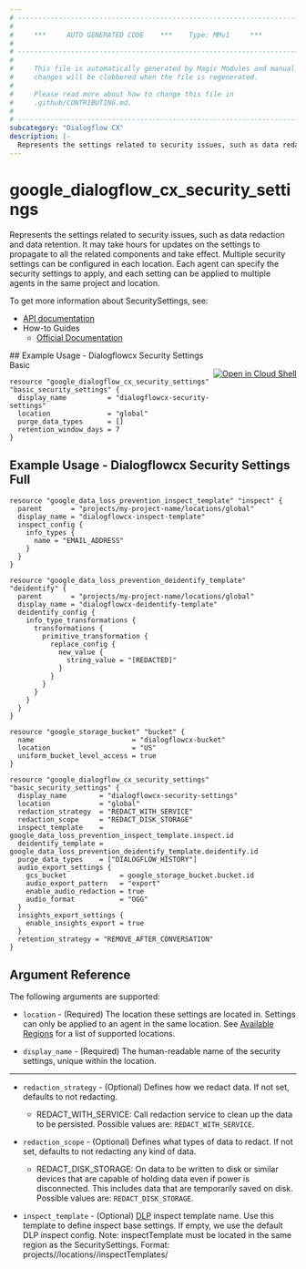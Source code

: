 ```yaml
---
# ----------------------------------------------------------------------------
#
#     ***     AUTO GENERATED CODE    ***    Type: MMv1     ***
#
# ----------------------------------------------------------------------------
#
#     This file is automatically generated by Magic Modules and manual
#     changes will be clobbered when the file is regenerated.
#
#     Please read more about how to change this file in
#     .github/CONTRIBUTING.md.
#
# ----------------------------------------------------------------------------
subcategory: "Dialogflow CX"
description: |-
  Represents the settings related to security issues, such as data redaction and data retention.
---
```


# google\_dialogflow\_cx\_security\_settings

Represents the settings related to security issues, such as data redaction and data retention. It may take hours for updates on the settings to propagate to all the related components and take effect.
Multiple security settings can be configured in each location. Each agent can specify the security settings to apply, and each setting can be applied to multiple agents in the same project and location.


To get more information about SecuritySettings, see:

* [API documentation](https://cloud.google.com/dialogflow/cx/docs/reference/rest/v3/projects.locations.securitySettings)
* How-to Guides
    * [Official Documentation](https://cloud.google.com/dialogflow/cx/docs)

<div class = "oics-button" style="float: right; margin: 0 0 -15px">
  <a href="https://console.cloud.google.com/cloudshell/open?cloudshell_git_repo=https%3A%2F%2Fgithub.com%2Fterraform-google-modules%2Fdocs-examples.git&cloudshell_image=gcr.io%2Fcloudshell-images%2Fcloudshell%3Alatest&cloudshell_print=.%2Fmotd&cloudshell_tutorial=.%2Ftutorial.md&cloudshell_working_dir=dialogflowcx_security_settings_basic&open_in_editor=main.tf" target="_blank">
    <img alt="Open in Cloud Shell" src="//gstatic.com/cloudssh/images/open-btn.svg" style="max-height: 44px; margin: 32px auto; max-width: 100%;">
  </a>
</div>
## Example Usage - Dialogflowcx Security Settings Basic


```hcl
resource "google_dialogflow_cx_security_settings" "basic_security_settings" {
  display_name          = "dialogflowcx-security-settings"
  location              = "global"
  purge_data_types      = []
  retention_window_days = 7
}
```
## Example Usage - Dialogflowcx Security Settings Full


```hcl
resource "google_data_loss_prevention_inspect_template" "inspect" {
  parent       = "projects/my-project-name/locations/global"
  display_name = "dialogflowcx-inspect-template"
  inspect_config {
    info_types {
      name = "EMAIL_ADDRESS"
    }
  }
}

resource "google_data_loss_prevention_deidentify_template" "deidentify" {
  parent       = "projects/my-project-name/locations/global"
  display_name = "dialogflowcx-deidentify-template"
  deidentify_config {
    info_type_transformations {
      transformations {
        primitive_transformation {
          replace_config {
            new_value {
              string_value = "[REDACTED]"
            }
          }
        }
      }
    }
  }
}

resource "google_storage_bucket" "bucket" {
  name                        = "dialogflowcx-bucket"
  location                    = "US"
  uniform_bucket_level_access = true
}

resource "google_dialogflow_cx_security_settings" "basic_security_settings" {
  display_name        = "dialogflowcx-security-settings"
  location            = "global"
  redaction_strategy  = "REDACT_WITH_SERVICE"
  redaction_scope     = "REDACT_DISK_STORAGE"
  inspect_template    = google_data_loss_prevention_inspect_template.inspect.id
  deidentify_template = google_data_loss_prevention_deidentify_template.deidentify.id
  purge_data_types    = ["DIALOGFLOW_HISTORY"]
  audio_export_settings {
    gcs_bucket             = google_storage_bucket.bucket.id
    audio_export_pattern   = "export"
    enable_audio_redaction = true
    audio_format           = "OGG"
  }
  insights_export_settings {
    enable_insights_export = true
  }
  retention_strategy = "REMOVE_AFTER_CONVERSATION"
}
```

## Argument Reference

The following arguments are supported:


* `location` -
  (Required)
  The location these settings are located in. Settings can only be applied to an agent in the same location.
  See [Available Regions](https://cloud.google.com/dialogflow/cx/docs/concept/region#avail) for a list of supported locations.

* `display_name` -
  (Required)
  The human-readable name of the security settings, unique within the location.


- - -


* `redaction_strategy` -
  (Optional)
  Defines how we redact data. If not set, defaults to not redacting.
  * REDACT_WITH_SERVICE: Call redaction service to clean up the data to be persisted.
  Possible values are: `REDACT_WITH_SERVICE`.

* `redaction_scope` -
  (Optional)
  Defines what types of data to redact. If not set, defaults to not redacting any kind of data.
  * REDACT_DISK_STORAGE: On data to be written to disk or similar devices that are capable of holding data even if power is disconnected. This includes data that are temporarily saved on disk.
  Possible values are: `REDACT_DISK_STORAGE`.

* `inspect_template` -
  (Optional)
  [DLP](https://cloud.google.com/dlp/docs) inspect template name. Use this template to define inspect base settings. If empty, we use the default DLP inspect config.
  Note: inspectTemplate must be located in the same region as the SecuritySettings.
  Format: projects/<Project ID>/locations/<Location ID>/inspectTemplates/<Template ID> OR organizations/<Organization ID>/locations/<Location ID>/inspectTemplates/<Template ID>

* `deidentify_template` -
  (Optional)
  [DLP](https://cloud.google.com/dlp/docs) deidentify template name. Use this template to define de-identification configuration for the content. If empty, Dialogflow replaces sensitive info with [redacted] text.
  Note: deidentifyTemplate must be located in the same region as the SecuritySettings.
  Format: projects/<Project ID>/locations/<Location ID>/deidentifyTemplates/<Template ID> OR organizations/<Organization ID>/locations/<Location ID>/deidentifyTemplates/<Template ID>

* `purge_data_types` -
  (Optional)
  List of types of data to remove when retention settings triggers purge.
  Each value may be one of: `DIALOGFLOW_HISTORY`.

* `audio_export_settings` -
  (Optional)
  Controls audio export settings for post-conversation analytics when ingesting audio to conversations.
  If retention_strategy is set to REMOVE_AFTER_CONVERSATION or gcs_bucket is empty, audio export is disabled.
  If audio export is enabled, audio is recorded and saved to gcs_bucket, subject to retention policy of gcs_bucket.
  This setting won't effect audio input for implicit sessions via [Sessions.DetectIntent](https://cloud.google.com/dialogflow/cx/docs/reference/rest/v3/projects.locations.agents.sessions/detectIntent#google.cloud.dialogflow.cx.v3.Sessions.DetectIntent).
  Structure is [documented below](#nested_audio_export_settings).

* `insights_export_settings` -
  (Optional)
  Controls conversation exporting settings to Insights after conversation is completed.
  If retentionStrategy is set to REMOVE_AFTER_CONVERSATION, Insights export is disabled no matter what you configure here.
  Structure is [documented below](#nested_insights_export_settings).

* `retention_window_days` -
  (Optional)
  Retains the data for the specified number of days. User must set a value lower than Dialogflow's default 365d TTL (30 days for Agent Assist traffic), higher value will be ignored and use default. Setting a value higher than that has no effect. A missing value or setting to 0 also means we use default TTL.
  Only one of `retention_window_days` and `retention_strategy` may be set.

* `retention_strategy` -
  (Optional)
  Defines how long we retain persisted data that contains sensitive info. Only one of `retention_window_days` and `retention_strategy` may be set.
  * REMOVE_AFTER_CONVERSATION: Removes data when the conversation ends. If there is no conversation explicitly established, a default conversation ends when the corresponding Dialogflow session ends.
  Possible values are: `REMOVE_AFTER_CONVERSATION`.

* `project` - (Optional) The ID of the project in which the resource belongs.
    If it is not provided, the provider project is used.


<a name="nested_audio_export_settings"></a>The `audio_export_settings` block supports:

* `gcs_bucket` -
  (Optional)
  Cloud Storage bucket to export audio record to. Setting this field would grant the Storage Object Creator role to the Dialogflow Service Agent. API caller that tries to modify this field should have the permission of storage.buckets.setIamPolicy.

* `audio_export_pattern` -
  (Optional)
  Filename pattern for exported audio.

* `enable_audio_redaction` -
  (Optional)
  Enable audio redaction if it is true.

* `audio_format` -
  (Optional)
  File format for exported audio file. Currently only in telephony recordings.
  * MULAW: G.711 mu-law PCM with 8kHz sample rate.
  * MP3: MP3 file format.
  * OGG: OGG Vorbis.
  Possible values are: `MULAW`, `MP3`, `OGG`.

<a name="nested_insights_export_settings"></a>The `insights_export_settings` block supports:

* `enable_insights_export` -
  (Required)
  If enabled, we will automatically exports conversations to Insights and Insights runs its analyzers.

## Attributes Reference

In addition to the arguments listed above, the following computed attributes are exported:

* `id` - an identifier for the resource with format `projects/{{project}}/locations/{{location}}/securitySettings/{{name}}`

* `name` -
  The unique identifier of the settings.
  Format: projects/<Project ID>/locations/<Location ID>/securitySettings/<Security Settings ID>.


## Timeouts

This resource provides the following
[Timeouts](https://developer.hashicorp.com/terraform/plugin/sdkv2/resources/retries-and-customizable-timeouts) configuration options:

- `create` - Default is 40 minutes.
- `update` - Default is 40 minutes.
- `delete` - Default is 20 minutes.

## Import


SecuritySettings can be imported using any of these accepted formats:

* `projects/{{project}}/locations/{{location}}/securitySettings/{{name}}`
* `{{project}}/{{location}}/{{name}}`
* `{{location}}/{{name}}`


In Terraform v1.5.0 and later, use an [`import` block](https://developer.hashicorp.com/terraform/language/import) to import SecuritySettings using one of the formats above. For example:

```tf
import {
  id = "projects/{{project}}/locations/{{location}}/securitySettings/{{name}}"
  to = google_dialogflow_cx_security_settings.default
}
```

When using the [`terraform import` command](https://developer.hashicorp.com/terraform/cli/commands/import), SecuritySettings can be imported using one of the formats above. For example:

```
$ terraform import google_dialogflow_cx_security_settings.default projects/{{project}}/locations/{{location}}/securitySettings/{{name}}
$ terraform import google_dialogflow_cx_security_settings.default {{project}}/{{location}}/{{name}}
$ terraform import google_dialogflow_cx_security_settings.default {{location}}/{{name}}
```

## User Project Overrides

This resource supports [User Project Overrides](https://registry.terraform.io/providers/hashicorp/google/latest/docs/guides/provider_reference#user_project_override).
